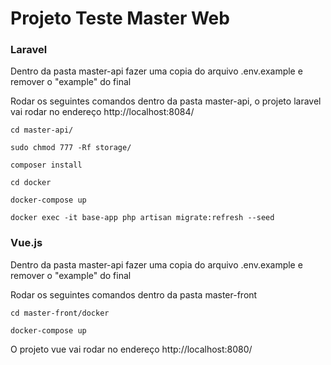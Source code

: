 # Projeto Teste Master Web
### Laravel
Dentro da pasta master-api fazer uma copia do arquivo .env.example e remover o "example" do final

Rodar os seguintes comandos dentro da pasta master-api, o projeto laravel vai rodar no endereço http://localhost:8084/
```
cd master-api/

sudo chmod 777 -Rf storage/

composer install

cd docker

docker-compose up

docker exec -it base-app php artisan migrate:refresh --seed
```
### Vue.js
Dentro da pasta master-api fazer uma copia do arquivo .env.example e remover o "example" do final

Rodar os seguintes comandos dentro da pasta master-front
```
cd master-front/docker

docker-compose up
```
O projeto vue vai rodar no endereço http://localhost:8080/
